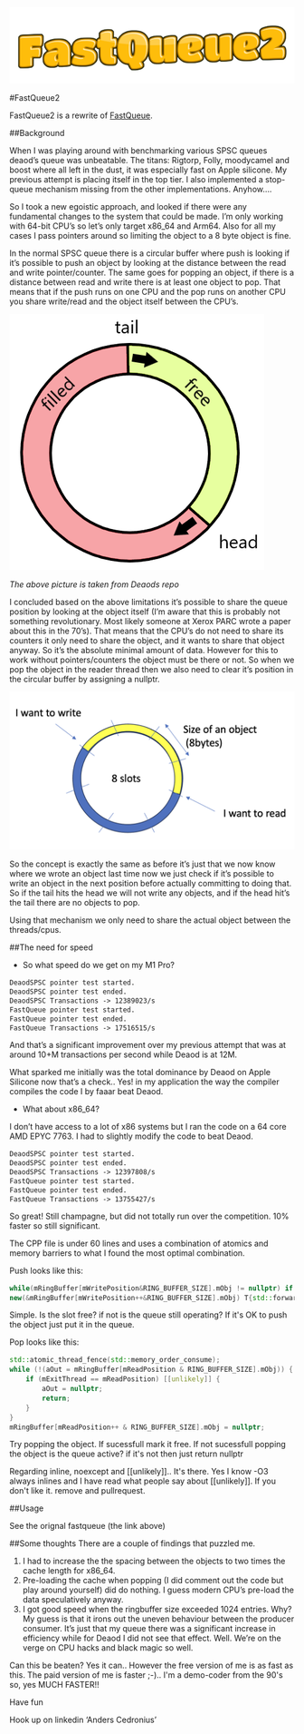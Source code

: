 ![Logo](fastqueue2.png)

#FastQueue2

FastQueue2 is a rewrite of [FastQueue](https://github.com/andersc/fastqueue). 

##Background

When I was playing around with benchmarking various SPSC queues deaod’s queue was unbeatable. The titans: Rigtorp, Folly, moodycamel and boost where all left in the dust, it was especially fast on Apple silicone. My previous attempt is placing itself in the top tier. I also implemented a stop-queue mechanism missing from the other implementations. Anyhow….

So I took a new egoistic approach, and looked if there were any fundamental changes to the system that could be made. I’m only working with 64-bit CPU’s so let’s only target x86_64 and Arm64. Also for all my cases I pass pointers around so limiting the object to a 8 byte object is fine.

In the normal SPSC queue there is a circular buffer where push is looking if it’s possible to push an object by looking at the distance between the read and write pointer/counter. The same goes for popping an object, if there is a distance between read and write there is at least one object to pop. That means that if the push runs on one CPU and the pop runs on another CPU you share write/read and the object itself between the CPU’s. 

![(deaods ringbuffer picture)](ring_buffer_concept.png)

*The above picture is taken from Deaods repo*

I concluded based on the above limitations it’s possible to share the queue position by looking at the object itself (I’m aware that this is probably not something revolutionary. Most likely someone at Xerox PARC wrote a paper about this in the 70’s). That means that the CPU’s do not need to share its counters it only need to share the object, and it wants to share that object anyway. So it’s the absolute minimal amount of data. 
However for this to work without pointers/counters the object must be there or not. So when we pop the object in the reader thread then we also need to clear it’s position in the circular buffer by assigning a nullptr.

![(my ringbuffer picture)](ringbuffer.png)

So the concept is exactly the same as before it’s just that we now know where we wrote an object last time now we just check if it’s possible to write an object in the next position before actually committing to doing that. So if the tail hits the head we will not write any objects, and if the head hit’s the tail there are no objects to pop.

Using that mechanism we only need to share the actual object between the threads/cpus.

##The need for speed

* So what speed do we get on my M1 Pro?

```
DeaodSPSC pointer test started.
DeaodSPSC pointer test ended.
DeaodSPSC Transactions -> 12389023/s
FastQueue pointer test started.
FastQueue pointer test ended.
FastQueue Transactions -> 17516515/s
```

And that’s a significant improvement over my previous attempt that was at around 10+M transactions per second while Deaod is at 12M.

What sparked me initially was the total dominance by Deaod on Apple Silicone now that’s a check.. Yes! in my application the way the compiler compiles the code I by faaar beat Deaod. 

* What about x86_64?  

I don’t have access to a lot of x86 systems but I ran the code on a 64 core AMD EPYC 7763. I had to slightly modify the code to beat Deaod.

```
DeaodSPSC pointer test started.
DeaodSPSC pointer test ended.
DeaodSPSC Transactions -> 12397808/s
FastQueue pointer test started.
FastQueue pointer test ended.
FastQueue Transactions -> 13755427/s
```

So great! Still champagne, but did not totally run over the competition. 10% faster so still significant. 

The CPP file is under 60 lines and uses a combination of atomics and memory barriers to what I found the most optimal combination.

Push looks like this:

```cpp
while(mRingBuffer[mWritePosition&RING_BUFFER_SIZE].mObj != nullptr) if (mExitThreadSemaphore) [[unlikely]] return;
new(&mRingBuffer[mWritePosition++&RING_BUFFER_SIZE].mObj) T{std::forward<Args>(args)...};
```
Simple. Is the slot free? if not is the queue still operating?
If it's OK to push the object just put it in the queue.

Pop looks like this:

```cpp
std::atomic_thread_fence(std::memory_order_consume);
while (!(aOut = mRingBuffer[mReadPosition & RING_BUFFER_SIZE].mObj)) {
    if (mExitThread == mReadPosition) [[unlikely]] {
        aOut = nullptr;
        return;
    }
}
mRingBuffer[mReadPosition++ & RING_BUFFER_SIZE].mObj = nullptr;
```
Try popping the object. If sucessfull mark it free.
If not sucessfull popping the object is the queue active?
if it's not then just return nullptr


Regarding inline, noexcept and [[unlikely]].. It's there. Yes I know -O3 always inlines and I have read what people say about [[unlikely]].
If you don't like it. remove and pullrequest.

##Usage

See the orignal fastqueue (the link above)

##Some thoughts
There are a couple of findings that puzzled me. 
1.	I had to increase the the spacing between the objects to two times the cache length for x86_64.
2.	Pre-loading the cache when popping (I did comment out the code but play around yourself) did do nothing. I guess modern CPU’s pre-load the data speculatively anyway.
3.	I got good speed when the ringbuffer size exceeded 1024 entries. Why? My guess is that it irons out the uneven behaviour between the producer consumer. It’s just that my queue there was a significant increase in efficiency while for Deaod I did not see that effect. Well. We’re on the verge on CPU hacks and black magic so well. 

Can this be beaten? Yes it can.. However the free version of me is as fast as this. The paid version of me is faster ;-).. I'm a demo-coder from the 90's so, yes MUCH FASTER!! 

Have fun 

Hook up on linkedin ‘Anders Cedronius’
